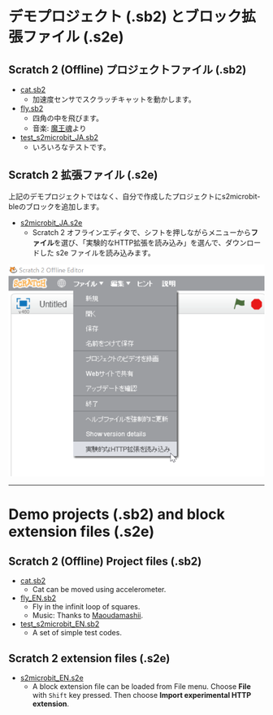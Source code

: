 # デモプロジェクト (.sb2) とブロック拡張ファイル (.s2e)

## Scratch 2 (Offline) プロジェクトファイル (.sb2)

- [cat.sb2](cat.sb2)
    - 加速度センサでスクラッチキャットを動かします。
- [fly.sb2](fly.sb2)
    - 四角の中を飛びます。
    - 音楽: [魔王魂](https://maoudamashii.jokersounds.com/)より
- [test_s2microbit_JA.sb2](test_s2microbit_JA.sb2)
    - いろいろなテストです。

## Scratch 2 拡張ファイル (.s2e)

上記のデモプロジェクトではなく、自分で作成したプロジェクトにs2microbit-bleのブロックを追加します。
- [s2microbit_JA.s2e](s2microbit_JA.s2e)
    - Scratch 2 オフラインエディタで、シフトを押しながらメニューから**ファイル**を選び、「実験的なHTTP拡張を読み込み」を選んで、ダウンロードした s2e ファイルを読み込みます。

![open-extension](../images/open-extension_JA.png)

---

# Demo projects (.sb2) and block extension files (.s2e)

## Scratch 2 (Offline) Project files (.sb2)

- [cat.sb2](cat.sb2)
    - Cat can be moved using accelerometer.
- [fly_EN.sb2](fly_EN.sb2)
    - Fly in the infinit loop of squares. 
    - Music: Thanks to [Maoudamashii](https://maoudamashii.jokersounds.com/).
- [test_s2microbit_EN.sb2](test_s2microbit_EN.sb2)
    - A set of simple test codes.

## Scratch 2 extension files (.s2e)

- [s2microbit_EN.s2e](s2microbit_EN.s2e)
    - A block extension file can be loaded from File menu. Choose **File** with `Shift` key pressed. Then choose **Import experimental HTTP extension**.
